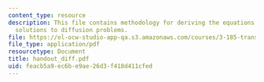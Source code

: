 ```yaml
---
content_type: resource
description: This file contains methodology for deriving the equations which gives
  solutions to diffusion problems.
file: https://ol-ocw-studio-app-qa.s3.amazonaws.com/courses/3-185-transport-phenomena-in-materials-engineering-fall-2003/feacb5a9ec6be9ae26d3f418d411cfed_handout_diff.pdf
file_type: application/pdf
resourcetype: Document
title: handout_diff.pdf
uid: feacb5a9-ec6b-e9ae-26d3-f418d411cfed
---
```

